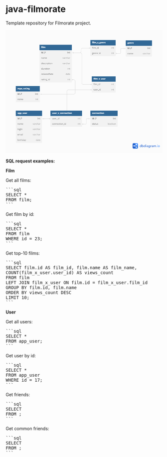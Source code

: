 # java-filmorate
Template repository for Filmorate project.

![ВB scheme](https://github.com/RinOrlova/filmorate/blob/db_draft/db.png)

**SQL request examples:**

**Film**

Get all films:
<pre>
```sql
SELECT * 
FROM film;
```
</pre>

Get film by id:
<pre>
```sql
SELECT *
FROM film
WHERE id = 23;
```
</pre>

Get top-10 films:
<pre>
```sql
SELECT film.id AS film_id, film.name AS film_name, 
COUNT(film_x_user.user_id) AS views_count
FROM film
LEFT JOIN film_x_user ON film.id = film_x_user.film_id
GROUP BY film.id, film.name
ORDER BY views_count DESC
LIMIT 10;
```
</pre>

**User**

Get all users:
<pre>
```sql
SELECT * 
FROM app_user;
```
</pre>

Get user by id:
<pre>
```sql
SELECT *
FROM app_user
WHERE id = 17;
```
</pre>

Get friends:
<pre>
```sql
SELECT 
FROM ;
```
</pre>

Get common friends:
<pre>
```sql
SELECT 
FROM ;
```
</pre>
